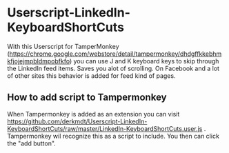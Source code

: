 # Userscript-LinkedIn-KeyboardShortCuts

With this Userscript for TamperMonkey (https://chrome.google.com/webstore/detail/tampermonkey/dhdgffkkebhmkfjojejmpbldmpobfkfo) you can use J and K keyboard keys to skip through the LinkedIn feed items. Saves you alot of scrolling. On Facebook and a lot of other sites this behavior is added for feed kind of pages.

## How to add script to Tampermonkey
When Tampermonkey is added as an extension you can visit https://github.com/derkmdt/Userscript-LinkedIn-KeyboardShortCuts/raw/master/LinkedIn-KeyboardShortCuts.user.js . Tampermonkey wil recognize this as a script to include. You then can click the "add button".
